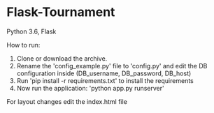 # Flask-Tournament
Python 3.6, Flask

How to run:
  1. Clone or download the archive.
  2. Rename the 'config_example.py' file to 'config.py' and edit the DB configuration inside (DB_username, DB_password, DB_host)
  3. Run 'pip install -r requirements.txt' to install the requirements
  4. Now run the application: 'python app.py runserver'
  
For layout changes edit the index.html file
